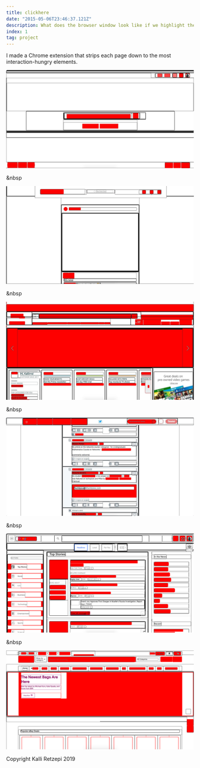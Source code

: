 ```yaml
---
title: clickhere
date: "2015-05-06T23:46:37.121Z"
description: What does the browser window look like if we highlight the attention-hungry elements? I developed a Chrome plugin that automatically transforms a page to an abstract attentional tapestry.
index: 1
tag: project
---
```



I made a Chrome extension that strips each page down to the most interaction-hungry elements.

![altcaption](google.jpg)

&nbsp

![altcaption](insta.jpg)

&nbsp

![altcaption](amazon.jpg)

&nbsp

![altcaption](twitter.jpg)

&nbsp

![altcaption](googlenews.png)

&nbsp

![altcaption](ebay.png)


<span class="caption">Copyright Kalli Retzepi 2019</span>
